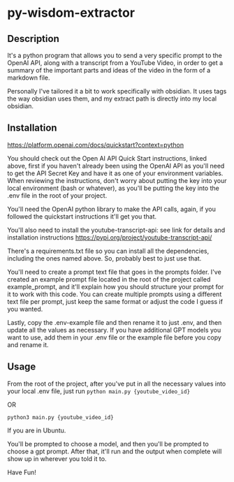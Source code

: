 # py-wisdom-extractor 

## Description
It's a python program that allows you to send a very specific prompt to the OpenAI API, along with a transcript from a YouTube Video, in order to get a summary of the important parts and ideas of the video in the form of a markdown file. 

Personally I've tailored it a bit to work specifically with obsidian. It uses tags the way obsidian uses them, and my extract path is directly into my local obsidian.   

## Installation
https://platform.openai.com/docs/quickstart?context=python

You should check out the Open AI API Quick Start instructions, linked above, first if you haven't already been using the OpenAI API as you'll need to get the API Secret Key and have it as one of your environment variables. When reviewing the instructions, don't worry about putting the key into your local environment (bash or whatever), as you'll be putting the key into the .env file in the root of your project.

You'll need the OpenAI python library to make the API calls, again, if you followed the quickstart instructions it'll get you that. 

You'll also need to install the youtube-transcript-api: see link for details and installation instructions https://pypi.org/project/youtube-transcript-api/ 

There's a requirements.txt file so you can install all the dependencies, including the ones named above. So, probably best to just use that.

You'll need to create a prompt text file that goes in the prompts folder. I've created an example prompt file located in the root of the project called example_prompt, and it'll explain how you should structure your prompt for it to work with this code. You can create multiple prompts using a different text file per prompt, just keep the same format or adjust the code I guess if you wanted.  

Lastly, copy the .env-example file and then rename it to just .env, and then update all the values as necessary. If you have additional GPT models you want to use, add them in your .env file or the example file before you copy and rename it.

## Usage
From the root of the project, after you've put in all the necessary values into your local .env file, just run 
`python main.py {youtube_video_id}`

OR

`python3 main.py {youtube_video_id}`

If you are in Ubuntu.

You'll be prompted to choose a model, and then you'll be prompted to choose a gpt prompt. After that, it'll run and the output when complete will show up in wherever you told it to.

Have Fun!